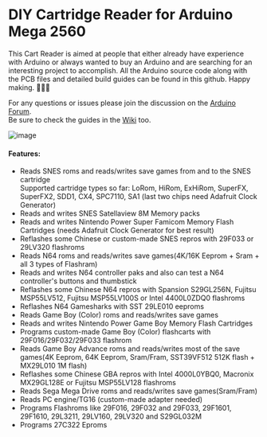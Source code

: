 # DIY Cartridge Reader for Arduino Mega 2560
This Cart Reader is aimed at people that either already have experience with Arduino or always wanted to buy an Arduino and are searching for an interesting project to accomplish. All the Arduino source code along with the PCB files and detailed build guides can be found in this github. Happy making. 🔧🔨😊

For any questions or issues please join the discussion on the [Arduino Forum](http://forum.arduino.cc/index.php?topic=158974.9001).  
Be sure to check the guides in the [Wiki](https://github.com/sanni/cartreader/wiki) too. 

![image](https://dl.dropboxusercontent.com/s/pznqfawptihfskx/v17_case0.jpg?dl=1) 

#### Features:  
- Reads SNES roms and reads/writes save games from and to the SNES cartridge  
  Supported cartridge types so far: LoRom, HiRom, ExHiRom, SuperFX, SuperFX2, SDD1, CX4, SPC7110, SA1 (last two chips need Adafruit Clock Generator)     
- Reads and writes SNES Satellaview 8M Memory packs    
- Reads and writes Nintendo Power Super Famicom Memory Flash Cartridges (needs Adafruit Clock Generator for best result)  
- Reflashes some Chinese or custom-made SNES repros with 29F033 or 29LV320 flashroms     
- Reads N64 roms and reads/writes save games(4K/16K Eeprom + Sram + all 3 types of Flashram)   
- Reads and writes N64 controller paks and also can test a N64 controller's buttons and thumbstick   
- Reflashes some Chinese N64 repros with Spansion S29GL256N, Fujitsu MSP55LV512, Fujitsu MSP55LV100S or Intel 4400L0ZDQ0 flashroms    
- Reflashes N64 Gamesharks with SST 29LE010 eeproms     
- Reads Game Boy (Color) roms and reads/writes save games   
- Reads and writes Nintendo Power Game Boy Memory Flash Cartridges   
- Programs custom-made Game Boy (Color) flashcarts with 29F016/29F032/29F033 flashrom   
- Reads Game Boy Advance roms and reads/writes most of the save games(4K Eeprom, 64K Eeprom, Sram/Fram, SST39VF512 512K flash + MX29L010 1M flash)  
- Reflashes some Chinese GBA repros with Intel 4000L0YBQ0, Macronix MX29GL128E or Fujitsu MSP55LV128 flashroms    
- Reads Sega Mega Drive roms and reads/writes save games(Sram/Fram)    
- Reads PC engine/TG16 (custom-made adapter needed)   
- Programs Flashroms like 29F016, 29F032 and 29F033, 29F1601, 29F1610, 29L3211, 29LV160, 29LV320 and S29GL032M   
- Programs 27C322 Eproms   
